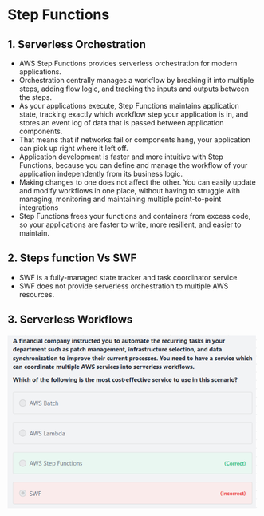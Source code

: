 # Step Functions

## 1. Serverless Orchestration										
- AWS Step Functions provides serverless orchestration for modern applications.										
- Orchestration centrally manages a workflow by breaking it into multiple steps, adding flow logic, and tracking the inputs and outputs between the steps.			
- As your applications execute, Step Functions maintains application state, tracking exactly which workflow step your application is in, and stores an event log of data that is passed between application components.										
- That means that if networks fail or components hang, your application can pick up right where it left off.																			
- Application development is faster and more intuitive with Step Functions, because you can define and manage the workflow of your application independently from its business logic.										
- Making changes to one does not affect the other. You can easily update and modify workflows in one place, without having to struggle with managing, monitoring and maintaining multiple point-to-point integrations										
- Step Functions frees your functions and containers from excess code, so your applications are faster to write, more resilient, and easier to maintain.										
## 2. Steps function Vs SWF										
- SWF is a fully-managed state tracker and task coordinator service. 
- SWF does not provide serverless orchestration to multiple AWS resources.								
										
## 3. Serverless Workflows
<img src="images/1.png" width=500>
